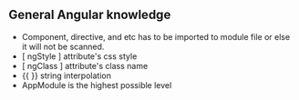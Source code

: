 ## General Angular knowledge

- Component, directive, and etc has to be imported to module file or else it will not be scanned.
- [ ngStyle ] attribute's css style
- [ ngClass ] attribute's class name
- {{ }} string interpolation
- AppModule is the highest possible level
